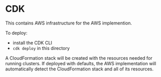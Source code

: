 # CDK

This contains AWS infrastructure for the AWS implemention.

To deploy:

* install the CDK CLI
* `cdk deploy` in this directory

A CloudFormation stack will be created with the resources needed for running clusters. If deployed with defaults, the AWS implementation will automatically detect the CloudFormation stack and all of its resources.
